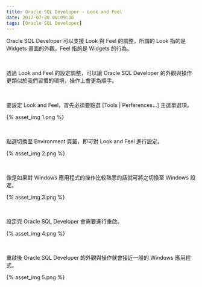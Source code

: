 ```yaml
---
title: Oracle SQL Developer - Look and Feel
date: 2017-07-30 00:09:36
tags: [Oracle SQL Developer]
---
```


Oracle SQL Developer 可以支援 Look 與 Feel 的調整，所謂的 Look 指的是 Widgets 畫面的外觀，Feel 指的是 Widgets 的行為。  

<!-- More -->

<br/>


透過 Look and Feel 的設定調整，可以讓 Oracle SQL Developer 的外觀與操作更類似於我們習慣的環境，操作上會更為順手。  

<br/>


要設定 Look and Feel，首先必須要點選 [Tools | Perferences...] 主選單選項。  

{% asset_img 1.png %}

<br/>


點選切換至 Environment 頁籤，即可對 Look and Feel 進行設定。  

{% asset_img 2.png %}

<br/>


像是如果對 Windows 應用程式的操作比較熟悉的話就可將之切換至 Windows 設定。

{% asset_img 3.png %}

<br/>


設定完 Oracle SQL Developer 會需要進行重啟。  

{% asset_img 4.png %}

<br/>


重啟後 Oracle SQL Developer 的外觀與操作就會接近一般的 Windows 應用程式。  

{% asset_img 5.png %}

<br/>
